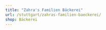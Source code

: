 ```yaml
---
title: "Zahra's Familien Bäckerei"
url: /stuttgart/zahras-familien-baeckerei/
shop: Bäckerei
---
```

